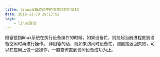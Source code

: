 ```yaml
---
title: linux设备驱动中的阻塞和非阻塞IO
date: 2016-11-30 19:13:52
tags:
	- linux驱动
---
```

阻塞是指linux系统在执行设备操作的时候，如果设备忙，则挂起当前进程直到设备空闲时再进行操作。
非阻塞的话，则如果访问时设备忙，则直接返回失败，可以在应用上做一些操作，一直查询直到访问设备成功为止。




